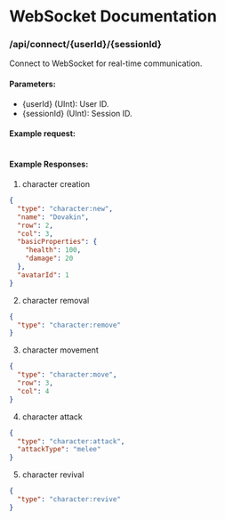 # WebSocket Documentation

### /api/connect/{userId}/{sessionId}
Connect to WebSocket for real-time communication.

#### Parameters:
- {userId} (UInt): User ID.
- {sessionId} (UInt): Session ID.

#### Example request:
```bash

```
#### Example Responses:
1) character creation
```json
{
  "type": "character:new",
  "name": "Dovakin",
  "row": 2,
  "col": 3,
  "basicProperties": {
    "health": 100,
    "damage": 20
  },
  "avatarId": 1
}
```
2) character removal
```json
{
  "type": "character:remove"
}
```
3) character movement
```json
{
  "type": "character:move",
  "row": 3,
  "col": 4
}

```
4) character attack
```json
{
  "type": "character:attack",
  "attackType": "melee"
}

```
5) character revival
```json
{
  "type": "character:revive"
}
```